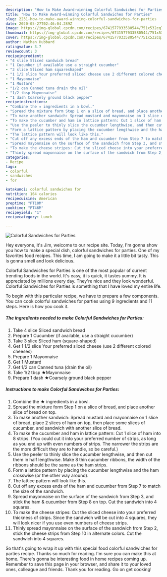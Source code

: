 ```yaml
---
description: "How to Make Award-winning Colorful Sandwiches for Parties"
title: "How to Make Award-winning Colorful Sandwiches for Parties"
slug: 2231-how-to-make-award-winning-colorful-sandwiches-for-parties
date: 2020-05-27T02:46:04.289Z
image: https://img-global.cpcdn.com/recipes/6741577033580544/751x532cq70/colorful-sandwiches-for-parties-recipe-main-photo.jpg
thumbnail: https://img-global.cpcdn.com/recipes/6741577033580544/751x532cq70/colorful-sandwiches-for-parties-recipe-main-photo.jpg
cover: https://img-global.cpcdn.com/recipes/6741577033580544/751x532cq70/colorful-sandwiches-for-parties-recipe-main-photo.jpg
author: Nathan Hubbard
ratingvalue: 3.7
reviewcount: 3
recipeingredient:
- "4 slice Sliced sandwich bread"
- "1 Cucumber if available use a straight cucumber"
- "3 slice Sliced ham squareshaped"
- "1 1/2 slice Your preferred sliced cheese use 2 different colored cheeses"
- "1 Mayonnaise"
- "1 Mustard"
- "1/2 can Canned tuna drain the oil"
- "1/2 tbsp Mayonnaise"
- "1 dash Coarsely ground black pepper"
recipeinstructions:
- "Combine the ★ ingredients in a bowl."
- "Spread the mixture form Step 1 on a slice of bread, and place another slice of bread on top."
- "To make another sandwich: Spread mustard and mayonnaise on 1 slice of bread, place 2 slices of ham on top, then place some slices of cucumber, and sandwich with another slice of bread."
- "To make the cucumber and ham in lattice pattern: Cut 1 slice of ham into 8 strips. (You could cut it into your preferred number of strips, as long as you end up with even numbers of strips. The narrower the strips are the more difficult they are to handle, so be careful.)"
- "Use the peeler to thinly slice the cucumber lengthwise, and then cut them in half lengthwise. Make 8 thin cucumber ribbons, the width of the ribbons should be the same as the ham strips."
- "Form a lattice pattern by placing the cucumber lengthwise and the ham crosswise (or the other way around)."
- "The lattice pattern will look like this."
- "Cut off any excess ends of the ham and cucumber from Step 7 to match the size of the sandwich."
- "Spread mayonnaise on the surface of the sandwich from Step 3, and stick the ham &amp; cucumber from Step 8 on top. Cut the sandwich into 4 squares."
- "To make the cheese stripes: Cut the sliced cheese into your preferred thickness of strips. Since the sandwich will be cut into 4 squares, they will look nicer if you use even numbers of cheese strips."
- "Thinly spread mayonnaise on the surface of the sandwich from Step 2, stick the cheese strips from Step 10 in alternate colors. Cut the sandwich into 4 squares."
categories:
- Recipe
tags:
- colorful
- sandwiches
- for

katakunci: colorful sandwiches for 
nutrition: 164 calories
recipecuisine: American
preptime: "PT10M"
cooktime: "PT46M"
recipeyield: "1"
recipecategory: Lunch

---
```



![Colorful Sandwiches for Parties](https://img-global.cpcdn.com/recipes/6741577033580544/751x532cq70/colorful-sandwiches-for-parties-recipe-main-photo.jpg)

Hey everyone, it's Jim, welcome to our recipe site. Today, I'm gonna show you how to make a special dish, colorful sandwiches for parties. One of my favorites food recipes. This time, I am going to make it a little bit tasty. This is gonna smell and look delicious.

Colorful Sandwiches for Parties is one of the most popular of current trending foods in the world. It's easy, it is quick, it tastes yummy. It is appreciated by millions every day. They're nice and they look wonderful. Colorful Sandwiches for Parties is something that I have loved my entire life.




To begin with this particular recipe, we have to prepare a few components. You can cook colorful sandwiches for parties using 9 ingredients and 11 steps. Here is how you cook it.

<!--inarticleads1-->

##### The ingredients needed to make Colorful Sandwiches for Parties:

1. Take 4 slice Sliced sandwich bread
1. Prepare 1 Cucumber (if available, use a straight cucumber)
1. Take 3 slice Sliced ham (square-shaped)
1. Get 1 1/2 slice Your preferred sliced cheese (use 2 different colored cheeses)
1. Prepare 1 Mayonnaise
1. Get 1 Mustard
1. Get 1/2 can Canned tuna (drain the oil)
1. Take 1/2 tbsp ★Mayonnaise
1. Prepare 1 dash ★Coarsely ground black pepper




<!--inarticleads2-->

##### Instructions to make Colorful Sandwiches for Parties:

1. Combine the ★ ingredients in a bowl.
1. Spread the mixture form Step 1 on a slice of bread, and place another slice of bread on top.
1. To make another sandwich: Spread mustard and mayonnaise on 1 slice of bread, place 2 slices of ham on top, then place some slices of cucumber, and sandwich with another slice of bread.
1. To make the cucumber and ham in lattice pattern: Cut 1 slice of ham into 8 strips. (You could cut it into your preferred number of strips, as long as you end up with even numbers of strips. The narrower the strips are the more difficult they are to handle, so be careful.)
1. Use the peeler to thinly slice the cucumber lengthwise, and then cut them in half lengthwise. Make 8 thin cucumber ribbons, the width of the ribbons should be the same as the ham strips.
1. Form a lattice pattern by placing the cucumber lengthwise and the ham crosswise (or the other way around).
1. The lattice pattern will look like this.
1. Cut off any excess ends of the ham and cucumber from Step 7 to match the size of the sandwich.
1. Spread mayonnaise on the surface of the sandwich from Step 3, and stick the ham &amp; cucumber from Step 8 on top. Cut the sandwich into 4 squares.
1. To make the cheese stripes: Cut the sliced cheese into your preferred thickness of strips. Since the sandwich will be cut into 4 squares, they will look nicer if you use even numbers of cheese strips.
1. Thinly spread mayonnaise on the surface of the sandwich from Step 2, stick the cheese strips from Step 10 in alternate colors. Cut the sandwich into 4 squares.




So that's going to wrap it up with this special food colorful sandwiches for parties recipe. Thanks so much for reading. I'm sure you can make this at home. There's gonna be interesting food in home recipes coming up. Remember to save this page in your browser, and share it to your loved ones, colleague and friends. Thank you for reading. Go on get cooking!
